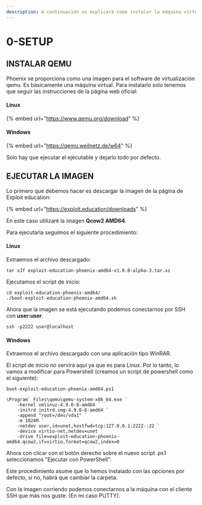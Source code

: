 ```yaml
---
description: A continuación se explicará como instalar la máquina virtual y ejecutarla.
---
```


# 0-SETUP

## INSTALAR QEMU

Phoenix se proporciona como una imagen para el software de virtualización qemu. Es básicamente una máquina virtual. Para instalarlo solo tenemos que seguir las instrucciones de la página web oficial:

#### Linux

{% embed url="https://www.qemu.org/download" %}

#### Windows

{% embed url="https://qemu.weilnetz.de/w64" %}

Solo hay que ejecutar el ejecutable y dejarlo todo por defecto.

## EJECUTAR LA IMAGEN

Lo primero que debemos hacer es descargar la imagen de la página de Exploit education:

{% embed url="https://exploit.education/downloads" %}

En este caso utilizaré la imagen **Qcow2 AMD64**.

Para ejecutarla seguimos el siguiente procedimiento:

#### Linux

Extraemos el archivo descargado:

```
tar xJf exploit-education-phoenix-amd64-v1.0.0-alpha-3.tar.xz
```

Ejecutamos el script de inicio:

```
cd exploit-education-phoenix-amd64/
./boot-exploit-education-phoenix-amd64.sh
```

Ahora que la imagen se está ejecutando podemos conectarnos por SSH con **user:user**.

```
ssh -p2222 user@localhost
```

#### Windows

Extraemos el archivo descargado con una aplicación tipo WinRAR.&#x20;

El script de inicio no servirá aquí ya que es para Linux. Por lo tanto, lo vamos a modificar para Powershell (creamos un script de powershell como el siguiente):

```
boot-exploit-education-phoenix-amd64.ps1

\Program` Files\qemu\qemu-system-x86_64.exe `
    -kernel vmlinuz-4.9.0-8-amd64 `
    -initrd initrd.img-4.9.0-8-amd64 `
    -append "root=/dev/vda1" `
    -m 1024M `
    -netdev user,id=unet,hostfwd=tcp:127.0.0.1:2222-:22 `
    -device virtio-net,netdev=unet `
    -drive file=exploit-education-phoenix-amd64.qcow2,if=virtio,format=qcow2,index=0
```

Ahora con clicar con el botón derecho sobre el nuevo script .ps1 seleccionamos "Ejecutar con PowerShell".

Este procedimiento asume que lo hemos instalado con las opciones por defecto, si no, habrá que cambiar la carpeta.

Con la imagen corriendo podemos conectarnos a la máquina con el cliente SSH que más nos guste. (En mi caso PUTTY).
